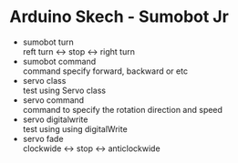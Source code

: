 # Arduino Skech - Sumobot Jr

- sumobot turn <br/>
  reft turn <-> stop <-> right turn <br/>
- sumobot command <br/>
  command specify forward, backward or etc
- servo class <br/>
  test using Servo class <br/>
- servo command <br/>
  command to specify the rotation direction and speed <br/>
- servo digitalwrite <br/>
  test using using digitalWrite <br/>
- servo fade <br/>
  clockwide <-> stop <-> anticlockwide <br/>
